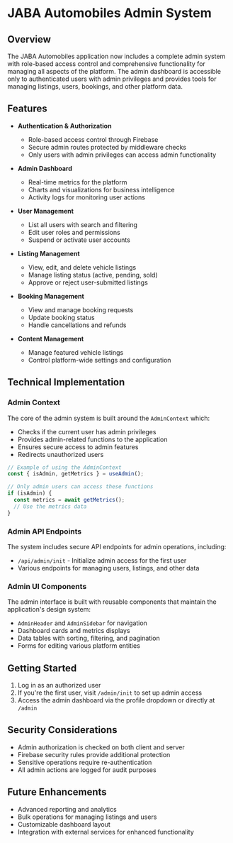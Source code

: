 # JABA Automobiles Admin System

## Overview

The JABA Automobiles application now includes a complete admin system with role-based access control and comprehensive functionality for managing all aspects of the platform. The admin dashboard is accessible only to authenticated users with admin privileges and provides tools for managing listings, users, bookings, and other platform data.

## Features

- **Authentication & Authorization**
  - Role-based access control through Firebase
  - Secure admin routes protected by middleware checks
  - Only users with admin privileges can access admin functionality

- **Admin Dashboard**
  - Real-time metrics for the platform
  - Charts and visualizations for business intelligence
  - Activity logs for monitoring user actions

- **User Management**
  - List all users with search and filtering
  - Edit user roles and permissions
  - Suspend or activate user accounts

- **Listing Management**
  - View, edit, and delete vehicle listings
  - Manage listing status (active, pending, sold)
  - Approve or reject user-submitted listings

- **Booking Management**
  - View and manage booking requests
  - Update booking status
  - Handle cancellations and refunds

- **Content Management**
  - Manage featured vehicle listings
  - Control platform-wide settings and configuration

## Technical Implementation

### Admin Context

The core of the admin system is built around the `AdminContext` which:

- Checks if the current user has admin privileges
- Provides admin-related functions to the application
- Ensures secure access to admin features
- Redirects unauthorized users

```jsx
// Example of using the AdminContext
const { isAdmin, getMetrics } = useAdmin();

// Only admin users can access these functions
if (isAdmin) {
  const metrics = await getMetrics();
  // Use the metrics data
}
```

### Admin API Endpoints

The system includes secure API endpoints for admin operations, including:

- `/api/admin/init` - Initialize admin access for the first user
- Various endpoints for managing users, listings, and other data

### Admin UI Components

The admin interface is built with reusable components that maintain the application's design system:

- `AdminHeader` and `AdminSidebar` for navigation
- Dashboard cards and metrics displays
- Data tables with sorting, filtering, and pagination
- Forms for editing various platform entities

## Getting Started

1. Log in as an authorized user
2. If you're the first user, visit `/admin/init` to set up admin access
3. Access the admin dashboard via the profile dropdown or directly at `/admin`

## Security Considerations

- Admin authorization is checked on both client and server
- Firebase security rules provide additional protection
- Sensitive operations require re-authentication
- All admin actions are logged for audit purposes

## Future Enhancements

- Advanced reporting and analytics
- Bulk operations for managing listings and users
- Customizable dashboard layout
- Integration with external services for enhanced functionality

